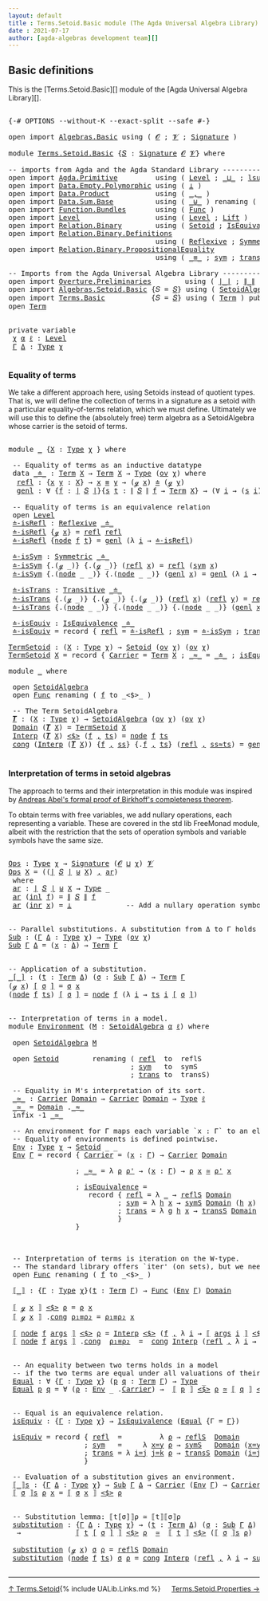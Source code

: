 ```yaml
---
layout: default
title : Terms.Setoid.Basic module (The Agda Universal Algebra Library)
date : 2021-07-17
author: [agda-algebras development team][]
---
```


## <a id="basic-definitions">Basic definitions</a>

This is the [Terms.Setoid.Basic][] module of the [Agda Universal Algebra Library][].

<pre class="Agda">

<a id="310" class="Symbol">{-#</a> <a id="314" class="Keyword">OPTIONS</a> <a id="322" class="Pragma">--without-K</a> <a id="334" class="Pragma">--exact-split</a> <a id="348" class="Pragma">--safe</a> <a id="355" class="Symbol">#-}</a>

<a id="360" class="Keyword">open</a> <a id="365" class="Keyword">import</a> <a id="372" href="Algebras.Basic.html" class="Module">Algebras.Basic</a> <a id="387" class="Keyword">using</a> <a id="393" class="Symbol">(</a> <a id="395" href="Algebras.Basic.html#1139" class="Generalizable">𝓞</a> <a id="397" class="Symbol">;</a> <a id="399" href="Algebras.Basic.html#1141" class="Generalizable">𝓥</a> <a id="401" class="Symbol">;</a> <a id="403" href="Algebras.Basic.html#3865" class="Function">Signature</a> <a id="413" class="Symbol">)</a>

<a id="416" class="Keyword">module</a> <a id="423" href="Terms.Setoid.Basic.html" class="Module">Terms.Setoid.Basic</a> <a id="442" class="Symbol">{</a><a id="443" href="Terms.Setoid.Basic.html#443" class="Bound">𝑆</a> <a id="445" class="Symbol">:</a> <a id="447" href="Algebras.Basic.html#3865" class="Function">Signature</a> <a id="457" href="Algebras.Basic.html#1139" class="Generalizable">𝓞</a> <a id="459" href="Algebras.Basic.html#1141" class="Generalizable">𝓥</a><a id="460" class="Symbol">}</a> <a id="462" class="Keyword">where</a>

<a id="469" class="Comment">-- imports from Agda and the Agda Standard Library -------------------------------------</a>
<a id="558" class="Keyword">open</a> <a id="563" class="Keyword">import</a> <a id="570" href="Agda.Primitive.html" class="Module">Agda.Primitive</a>         <a id="593" class="Keyword">using</a> <a id="599" class="Symbol">(</a> <a id="601" href="Agda.Primitive.html#597" class="Postulate">Level</a> <a id="607" class="Symbol">;</a> <a id="609" href="Agda.Primitive.html#810" class="Primitive Operator">_⊔_</a> <a id="613" class="Symbol">;</a> <a id="615" href="Agda.Primitive.html#780" class="Primitive">lsuc</a> <a id="620" class="Symbol">)</a> <a id="622" class="Keyword">renaming</a> <a id="631" class="Symbol">(</a> <a id="633" href="Agda.Primitive.html#326" class="Primitive">Set</a> <a id="637" class="Symbol">to</a> <a id="640" class="Primitive">Type</a> <a id="645" class="Symbol">)</a>
<a id="647" class="Keyword">open</a> <a id="652" class="Keyword">import</a> <a id="659" href="Data.Empty.Polymorphic.html" class="Module">Data.Empty.Polymorphic</a> <a id="682" class="Keyword">using</a> <a id="688" class="Symbol">(</a> <a id="690" href="Data.Empty.Polymorphic.html#331" class="Function">⊥</a> <a id="692" class="Symbol">)</a>
<a id="694" class="Keyword">open</a> <a id="699" class="Keyword">import</a> <a id="706" href="Data.Product.html" class="Module">Data.Product</a>           <a id="729" class="Keyword">using</a> <a id="735" class="Symbol">(</a> <a id="737" href="Agda.Builtin.Sigma.html#236" class="InductiveConstructor Operator">_,_</a> <a id="741" class="Symbol">)</a>
<a id="743" class="Keyword">open</a> <a id="748" class="Keyword">import</a> <a id="755" href="Data.Sum.Base.html" class="Module">Data.Sum.Base</a>          <a id="778" class="Keyword">using</a> <a id="784" class="Symbol">(</a> <a id="786" href="Data.Sum.Base.html#734" class="Datatype Operator">_⊎_</a> <a id="790" class="Symbol">)</a> <a id="792" class="Keyword">renaming</a> <a id="801" class="Symbol">(</a> <a id="803" href="Data.Sum.Base.html#784" class="InductiveConstructor">inj₁</a> <a id="808" class="Symbol">to</a> <a id="811" class="InductiveConstructor">inl</a> <a id="815" class="Symbol">;</a> <a id="817" href="Data.Sum.Base.html#809" class="InductiveConstructor">inj₂</a> <a id="822" class="Symbol">to</a> <a id="825" class="InductiveConstructor">inr</a> <a id="829" class="Symbol">)</a>
<a id="831" class="Keyword">open</a> <a id="836" class="Keyword">import</a> <a id="843" href="Function.Bundles.html" class="Module">Function.Bundles</a>       <a id="866" class="Keyword">using</a> <a id="872" class="Symbol">(</a> <a id="874" href="Function.Bundles.html#1868" class="Record">Func</a> <a id="879" class="Symbol">)</a>
<a id="881" class="Keyword">open</a> <a id="886" class="Keyword">import</a> <a id="893" href="Level.html" class="Module">Level</a>                  <a id="916" class="Keyword">using</a> <a id="922" class="Symbol">(</a> <a id="924" href="Agda.Primitive.html#597" class="Postulate">Level</a> <a id="930" class="Symbol">;</a> <a id="932" href="Level.html#400" class="Record">Lift</a> <a id="937" class="Symbol">)</a>
<a id="939" class="Keyword">open</a> <a id="944" class="Keyword">import</a> <a id="951" href="Relation.Binary.html" class="Module">Relation.Binary</a>        <a id="974" class="Keyword">using</a> <a id="980" class="Symbol">(</a> <a id="982" href="Relation.Binary.Bundles.html#1009" class="Record">Setoid</a> <a id="989" class="Symbol">;</a> <a id="991" href="Relation.Binary.Structures.html#1522" class="Record">IsEquivalence</a> <a id="1005" class="Symbol">)</a>
<a id="1007" class="Keyword">open</a> <a id="1012" class="Keyword">import</a> <a id="1019" href="Relation.Binary.Definitions.html" class="Module">Relation.Binary.Definitions</a>
                                   <a id="1082" class="Keyword">using</a> <a id="1088" class="Symbol">(</a> <a id="1090" href="Relation.Binary.Definitions.html#1339" class="Function">Reflexive</a> <a id="1100" class="Symbol">;</a> <a id="1102" href="Relation.Binary.Definitions.html#1498" class="Function">Symmetric</a> <a id="1112" class="Symbol">;</a> <a id="1114" href="Relation.Binary.Definitions.html#1978" class="Function">Transitive</a> <a id="1125" class="Symbol">)</a>
<a id="1127" class="Keyword">open</a> <a id="1132" class="Keyword">import</a> <a id="1139" href="Relation.Binary.PropositionalEquality.html" class="Module">Relation.Binary.PropositionalEquality</a>
                                   <a id="1212" class="Keyword">using</a> <a id="1218" class="Symbol">(</a> <a id="1220" href="Agda.Builtin.Equality.html#151" class="Datatype Operator">_≡_</a> <a id="1224" class="Symbol">;</a> <a id="1226" href="Relation.Binary.PropositionalEquality.Core.html#1684" class="Function">sym</a> <a id="1230" class="Symbol">;</a> <a id="1232" href="Relation.Binary.PropositionalEquality.Core.html#1729" class="Function">trans</a> <a id="1238" class="Symbol">;</a> <a id="1240" href="Agda.Builtin.Equality.html#208" class="InductiveConstructor">refl</a> <a id="1245" class="Symbol">)</a>

<a id="1248" class="Comment">-- Imports from the Agda Universal Algebra Library --------------------</a>
<a id="1320" class="Keyword">open</a> <a id="1325" class="Keyword">import</a> <a id="1332" href="Overture.Preliminaries.html" class="Module">Overture.Preliminaries</a>        <a id="1362" class="Keyword">using</a> <a id="1368" class="Symbol">(</a> <a id="1370" href="Overture.Preliminaries.html#4524" class="Function Operator">∣_∣</a> <a id="1374" class="Symbol">;</a> <a id="1376" href="Overture.Preliminaries.html#4562" class="Function Operator">∥_∥</a> <a id="1380" class="Symbol">)</a>
<a id="1382" class="Keyword">open</a> <a id="1387" class="Keyword">import</a> <a id="1394" href="Algebras.Setoid.Basic.html" class="Module">Algebras.Setoid.Basic</a> <a id="1416" class="Symbol">{</a><a id="1417" class="Argument">𝑆</a> <a id="1419" class="Symbol">=</a> <a id="1421" href="Terms.Setoid.Basic.html#443" class="Bound">𝑆</a><a id="1422" class="Symbol">}</a> <a id="1424" class="Keyword">using</a> <a id="1430" class="Symbol">(</a> <a id="1432" href="Algebras.Setoid.Basic.html#3236" class="Record">SetoidAlgebra</a> <a id="1446" class="Symbol">;</a> <a id="1448" href="Algebras.Setoid.Basic.html#1148" class="Function">ov</a> <a id="1451" class="Symbol">)</a>
<a id="1453" class="Keyword">open</a> <a id="1458" class="Keyword">import</a> <a id="1465" href="Terms.Basic.html" class="Module">Terms.Basic</a>           <a id="1487" class="Symbol">{</a><a id="1488" class="Argument">𝑆</a> <a id="1490" class="Symbol">=</a> <a id="1492" href="Terms.Setoid.Basic.html#443" class="Bound">𝑆</a><a id="1493" class="Symbol">}</a> <a id="1495" class="Keyword">using</a> <a id="1501" class="Symbol">(</a> <a id="1503" href="Terms.Basic.html#1987" class="Datatype">Term</a> <a id="1508" class="Symbol">)</a> <a id="1510" class="Keyword">public</a>
<a id="1517" class="Keyword">open</a> <a id="1522" href="Terms.Basic.html#1987" class="Module">Term</a>


<a id="1529" class="Keyword">private</a> <a id="1537" class="Keyword">variable</a>
 <a id="1547" href="Terms.Setoid.Basic.html#1547" class="Generalizable">χ</a> <a id="1549" href="Terms.Setoid.Basic.html#1549" class="Generalizable">α</a> <a id="1551" href="Terms.Setoid.Basic.html#1551" class="Generalizable">ℓ</a> <a id="1553" class="Symbol">:</a> <a id="1555" href="Agda.Primitive.html#597" class="Postulate">Level</a>
 <a id="1562" href="Terms.Setoid.Basic.html#1562" class="Generalizable">Γ</a> <a id="1564" href="Terms.Setoid.Basic.html#1564" class="Generalizable">Δ</a> <a id="1566" class="Symbol">:</a> <a id="1568" href="Terms.Setoid.Basic.html#640" class="Primitive">Type</a> <a id="1573" href="Terms.Setoid.Basic.html#1547" class="Generalizable">χ</a>

</pre>


### <a id="equality-of-terms">Equality of terms</a>

We take a different approach here, using Setoids instead of quotient types.
That is, we will define the collection of terms in a signature as a setoid
with a particular equality-of-terms relation, which we must define.
Ultimately we will use this to define the (absolutely free) term algebra
as a SetoidAlgebra whose carrier is the setoid of terms.

<pre class="Agda">

<a id="2006" class="Keyword">module</a> <a id="2013" href="Terms.Setoid.Basic.html#2013" class="Module">_</a> <a id="2015" class="Symbol">{</a><a id="2016" href="Terms.Setoid.Basic.html#2016" class="Bound">X</a> <a id="2018" class="Symbol">:</a> <a id="2020" href="Terms.Setoid.Basic.html#640" class="Primitive">Type</a> <a id="2025" href="Terms.Setoid.Basic.html#1547" class="Generalizable">χ</a> <a id="2027" class="Symbol">}</a> <a id="2029" class="Keyword">where</a>

 <a id="2037" class="Comment">-- Equality of terms as an inductive datatype</a>
 <a id="2084" class="Keyword">data</a> <a id="2089" href="Terms.Setoid.Basic.html#2089" class="Datatype Operator">_≐_</a> <a id="2093" class="Symbol">:</a> <a id="2095" href="Terms.Basic.html#1987" class="Datatype">Term</a> <a id="2100" href="Terms.Setoid.Basic.html#2016" class="Bound">X</a> <a id="2102" class="Symbol">→</a> <a id="2104" href="Terms.Basic.html#1987" class="Datatype">Term</a> <a id="2109" href="Terms.Setoid.Basic.html#2016" class="Bound">X</a> <a id="2111" class="Symbol">→</a> <a id="2113" href="Terms.Setoid.Basic.html#640" class="Primitive">Type</a> <a id="2118" class="Symbol">(</a><a id="2119" href="Algebras.Setoid.Basic.html#1148" class="Function">ov</a> <a id="2122" href="Terms.Setoid.Basic.html#2025" class="Bound">χ</a><a id="2123" class="Symbol">)</a> <a id="2125" class="Keyword">where</a>
  <a id="2133" href="Terms.Setoid.Basic.html#2133" class="InductiveConstructor">refl</a> <a id="2138" class="Symbol">:</a> <a id="2140" class="Symbol">{</a><a id="2141" href="Terms.Setoid.Basic.html#2141" class="Bound">x</a> <a id="2143" href="Terms.Setoid.Basic.html#2143" class="Bound">y</a> <a id="2145" class="Symbol">:</a> <a id="2147" href="Terms.Setoid.Basic.html#2016" class="Bound">X</a><a id="2148" class="Symbol">}</a> <a id="2150" class="Symbol">→</a> <a id="2152" href="Terms.Setoid.Basic.html#2141" class="Bound">x</a> <a id="2154" href="Agda.Builtin.Equality.html#151" class="Datatype Operator">≡</a> <a id="2156" href="Terms.Setoid.Basic.html#2143" class="Bound">y</a> <a id="2158" class="Symbol">→</a> <a id="2160" class="Symbol">(</a><a id="2161" href="Terms.Basic.html#2028" class="InductiveConstructor">ℊ</a> <a id="2163" href="Terms.Setoid.Basic.html#2141" class="Bound">x</a><a id="2164" class="Symbol">)</a> <a id="2166" href="Terms.Setoid.Basic.html#2089" class="Datatype Operator">≐</a> <a id="2168" class="Symbol">(</a><a id="2169" href="Terms.Basic.html#2028" class="InductiveConstructor">ℊ</a> <a id="2171" href="Terms.Setoid.Basic.html#2143" class="Bound">y</a><a id="2172" class="Symbol">)</a>
  <a id="2176" href="Terms.Setoid.Basic.html#2176" class="InductiveConstructor">genl</a> <a id="2181" class="Symbol">:</a> <a id="2183" class="Symbol">∀</a> <a id="2185" class="Symbol">{</a><a id="2186" href="Terms.Setoid.Basic.html#2186" class="Bound">f</a> <a id="2188" class="Symbol">:</a> <a id="2190" href="Overture.Preliminaries.html#4524" class="Function Operator">∣</a> <a id="2192" href="Terms.Setoid.Basic.html#443" class="Bound">𝑆</a> <a id="2194" href="Overture.Preliminaries.html#4524" class="Function Operator">∣</a><a id="2195" class="Symbol">}{</a><a id="2197" href="Terms.Setoid.Basic.html#2197" class="Bound">s</a> <a id="2199" href="Terms.Setoid.Basic.html#2199" class="Bound">t</a> <a id="2201" class="Symbol">:</a> <a id="2203" href="Overture.Preliminaries.html#4562" class="Function Operator">∥</a> <a id="2205" href="Terms.Setoid.Basic.html#443" class="Bound">𝑆</a> <a id="2207" href="Overture.Preliminaries.html#4562" class="Function Operator">∥</a> <a id="2209" href="Terms.Setoid.Basic.html#2186" class="Bound">f</a> <a id="2211" class="Symbol">→</a> <a id="2213" href="Terms.Basic.html#1987" class="Datatype">Term</a> <a id="2218" href="Terms.Setoid.Basic.html#2016" class="Bound">X</a><a id="2219" class="Symbol">}</a> <a id="2221" class="Symbol">→</a> <a id="2223" class="Symbol">(∀</a> <a id="2226" href="Terms.Setoid.Basic.html#2226" class="Bound">i</a> <a id="2228" class="Symbol">→</a> <a id="2230" class="Symbol">(</a><a id="2231" href="Terms.Setoid.Basic.html#2197" class="Bound">s</a> <a id="2233" href="Terms.Setoid.Basic.html#2226" class="Bound">i</a><a id="2234" class="Symbol">)</a> <a id="2236" href="Terms.Setoid.Basic.html#2089" class="Datatype Operator">≐</a> <a id="2238" class="Symbol">(</a><a id="2239" href="Terms.Setoid.Basic.html#2199" class="Bound">t</a> <a id="2241" href="Terms.Setoid.Basic.html#2226" class="Bound">i</a><a id="2242" class="Symbol">))</a> <a id="2245" class="Symbol">→</a> <a id="2247" class="Symbol">(</a><a id="2248" href="Terms.Basic.html#2070" class="InductiveConstructor">node</a> <a id="2253" href="Terms.Setoid.Basic.html#2186" class="Bound">f</a> <a id="2255" href="Terms.Setoid.Basic.html#2197" class="Bound">s</a><a id="2256" class="Symbol">)</a> <a id="2258" href="Terms.Setoid.Basic.html#2089" class="Datatype Operator">≐</a> <a id="2260" class="Symbol">(</a><a id="2261" href="Terms.Basic.html#2070" class="InductiveConstructor">node</a> <a id="2266" href="Terms.Setoid.Basic.html#2186" class="Bound">f</a> <a id="2268" href="Terms.Setoid.Basic.html#2199" class="Bound">t</a><a id="2269" class="Symbol">)</a>

 <a id="2273" class="Comment">-- Equality of terms is an equivalence relation</a>
 <a id="2322" class="Keyword">open</a> <a id="2327" href="Level.html" class="Module">Level</a>
 <a id="2334" href="Terms.Setoid.Basic.html#2334" class="Function">≐-isRefl</a> <a id="2343" class="Symbol">:</a> <a id="2345" href="Relation.Binary.Definitions.html#1339" class="Function">Reflexive</a> <a id="2355" href="Terms.Setoid.Basic.html#2089" class="Datatype Operator">_≐_</a>
 <a id="2360" href="Terms.Setoid.Basic.html#2334" class="Function">≐-isRefl</a> <a id="2369" class="Symbol">{</a><a id="2370" href="Terms.Basic.html#2028" class="InductiveConstructor">ℊ</a> <a id="2372" href="Terms.Setoid.Basic.html#2372" class="Bound">x</a><a id="2373" class="Symbol">}</a> <a id="2375" class="Symbol">=</a> <a id="2377" href="Terms.Setoid.Basic.html#2133" class="InductiveConstructor">refl</a> <a id="2382" href="Agda.Builtin.Equality.html#208" class="InductiveConstructor">refl</a>
 <a id="2388" href="Terms.Setoid.Basic.html#2334" class="Function">≐-isRefl</a> <a id="2397" class="Symbol">{</a><a id="2398" href="Terms.Basic.html#2070" class="InductiveConstructor">node</a> <a id="2403" href="Terms.Setoid.Basic.html#2403" class="Bound">f</a> <a id="2405" href="Terms.Setoid.Basic.html#2405" class="Bound">t</a><a id="2406" class="Symbol">}</a> <a id="2408" class="Symbol">=</a> <a id="2410" href="Terms.Setoid.Basic.html#2176" class="InductiveConstructor">genl</a> <a id="2415" class="Symbol">(λ</a> <a id="2418" href="Terms.Setoid.Basic.html#2418" class="Bound">i</a> <a id="2420" class="Symbol">→</a> <a id="2422" href="Terms.Setoid.Basic.html#2334" class="Function">≐-isRefl</a><a id="2430" class="Symbol">)</a>

 <a id="2434" href="Terms.Setoid.Basic.html#2434" class="Function">≐-isSym</a> <a id="2442" class="Symbol">:</a> <a id="2444" href="Relation.Binary.Definitions.html#1498" class="Function">Symmetric</a> <a id="2454" href="Terms.Setoid.Basic.html#2089" class="Datatype Operator">_≐_</a>
 <a id="2459" href="Terms.Setoid.Basic.html#2434" class="Function">≐-isSym</a> <a id="2467" class="Symbol">{</a><a id="2468" class="DottedPattern Symbol">.(</a><a id="2470" href="Terms.Basic.html#2028" class="DottedPattern InductiveConstructor">ℊ</a> <a id="2472" class="DottedPattern Symbol">_)</a><a id="2474" class="Symbol">}</a> <a id="2476" class="Symbol">{</a><a id="2477" class="DottedPattern Symbol">.(</a><a id="2479" href="Terms.Basic.html#2028" class="DottedPattern InductiveConstructor">ℊ</a> <a id="2481" class="DottedPattern Symbol">_)</a><a id="2483" class="Symbol">}</a> <a id="2485" class="Symbol">(</a><a id="2486" href="Terms.Setoid.Basic.html#2133" class="InductiveConstructor">refl</a> <a id="2491" href="Terms.Setoid.Basic.html#2491" class="Bound">x</a><a id="2492" class="Symbol">)</a> <a id="2494" class="Symbol">=</a> <a id="2496" href="Terms.Setoid.Basic.html#2133" class="InductiveConstructor">refl</a> <a id="2501" class="Symbol">(</a><a id="2502" href="Relation.Binary.PropositionalEquality.Core.html#1684" class="Function">sym</a> <a id="2506" href="Terms.Setoid.Basic.html#2491" class="Bound">x</a><a id="2507" class="Symbol">)</a>
 <a id="2510" href="Terms.Setoid.Basic.html#2434" class="Function">≐-isSym</a> <a id="2518" class="Symbol">{</a><a id="2519" class="DottedPattern Symbol">.(</a><a id="2521" href="Terms.Basic.html#2070" class="DottedPattern InductiveConstructor">node</a> <a id="2526" class="DottedPattern Symbol">_</a> <a id="2528" class="DottedPattern Symbol">_)</a><a id="2530" class="Symbol">}</a> <a id="2532" class="Symbol">{</a><a id="2533" class="DottedPattern Symbol">.(</a><a id="2535" href="Terms.Basic.html#2070" class="DottedPattern InductiveConstructor">node</a> <a id="2540" class="DottedPattern Symbol">_</a> <a id="2542" class="DottedPattern Symbol">_)</a><a id="2544" class="Symbol">}</a> <a id="2546" class="Symbol">(</a><a id="2547" href="Terms.Setoid.Basic.html#2176" class="InductiveConstructor">genl</a> <a id="2552" href="Terms.Setoid.Basic.html#2552" class="Bound">x</a><a id="2553" class="Symbol">)</a> <a id="2555" class="Symbol">=</a> <a id="2557" href="Terms.Setoid.Basic.html#2176" class="InductiveConstructor">genl</a> <a id="2562" class="Symbol">(λ</a> <a id="2565" href="Terms.Setoid.Basic.html#2565" class="Bound">i</a> <a id="2567" class="Symbol">→</a> <a id="2569" href="Terms.Setoid.Basic.html#2434" class="Function">≐-isSym</a> <a id="2577" class="Symbol">(</a><a id="2578" href="Terms.Setoid.Basic.html#2552" class="Bound">x</a> <a id="2580" href="Terms.Setoid.Basic.html#2565" class="Bound">i</a><a id="2581" class="Symbol">))</a>

 <a id="2586" href="Terms.Setoid.Basic.html#2586" class="Function">≐-isTrans</a> <a id="2596" class="Symbol">:</a> <a id="2598" href="Relation.Binary.Definitions.html#1978" class="Function">Transitive</a> <a id="2609" href="Terms.Setoid.Basic.html#2089" class="Datatype Operator">_≐_</a>
 <a id="2614" href="Terms.Setoid.Basic.html#2586" class="Function">≐-isTrans</a> <a id="2624" class="Symbol">{</a><a id="2625" class="DottedPattern Symbol">.(</a><a id="2627" href="Terms.Basic.html#2028" class="DottedPattern InductiveConstructor">ℊ</a> <a id="2629" class="DottedPattern Symbol">_)</a><a id="2631" class="Symbol">}</a> <a id="2633" class="Symbol">{</a><a id="2634" class="DottedPattern Symbol">.(</a><a id="2636" href="Terms.Basic.html#2028" class="DottedPattern InductiveConstructor">ℊ</a> <a id="2638" class="DottedPattern Symbol">_)</a><a id="2640" class="Symbol">}</a> <a id="2642" class="Symbol">{</a><a id="2643" class="DottedPattern Symbol">.(</a><a id="2645" href="Terms.Basic.html#2028" class="DottedPattern InductiveConstructor">ℊ</a> <a id="2647" class="DottedPattern Symbol">_)</a><a id="2649" class="Symbol">}</a> <a id="2651" class="Symbol">(</a><a id="2652" href="Terms.Setoid.Basic.html#2133" class="InductiveConstructor">refl</a> <a id="2657" href="Terms.Setoid.Basic.html#2657" class="Bound">x</a><a id="2658" class="Symbol">)</a> <a id="2660" class="Symbol">(</a><a id="2661" href="Terms.Setoid.Basic.html#2133" class="InductiveConstructor">refl</a> <a id="2666" href="Terms.Setoid.Basic.html#2666" class="Bound">y</a><a id="2667" class="Symbol">)</a> <a id="2669" class="Symbol">=</a> <a id="2671" href="Terms.Setoid.Basic.html#2133" class="InductiveConstructor">refl</a> <a id="2676" class="Symbol">(</a><a id="2677" href="Relation.Binary.PropositionalEquality.Core.html#1729" class="Function">trans</a> <a id="2683" href="Terms.Setoid.Basic.html#2657" class="Bound">x</a> <a id="2685" href="Terms.Setoid.Basic.html#2666" class="Bound">y</a><a id="2686" class="Symbol">)</a>
 <a id="2689" href="Terms.Setoid.Basic.html#2586" class="Function">≐-isTrans</a> <a id="2699" class="Symbol">{</a><a id="2700" class="DottedPattern Symbol">.(</a><a id="2702" href="Terms.Basic.html#2070" class="DottedPattern InductiveConstructor">node</a> <a id="2707" class="DottedPattern Symbol">_</a> <a id="2709" class="DottedPattern Symbol">_)</a><a id="2711" class="Symbol">}</a> <a id="2713" class="Symbol">{</a><a id="2714" class="DottedPattern Symbol">.(</a><a id="2716" href="Terms.Basic.html#2070" class="DottedPattern InductiveConstructor">node</a> <a id="2721" class="DottedPattern Symbol">_</a> <a id="2723" class="DottedPattern Symbol">_)</a><a id="2725" class="Symbol">}</a> <a id="2727" class="Symbol">{</a><a id="2728" class="DottedPattern Symbol">.(</a><a id="2730" href="Terms.Basic.html#2070" class="DottedPattern InductiveConstructor">node</a> <a id="2735" class="DottedPattern Symbol">_</a> <a id="2737" class="DottedPattern Symbol">_)</a><a id="2739" class="Symbol">}</a> <a id="2741" class="Symbol">(</a><a id="2742" href="Terms.Setoid.Basic.html#2176" class="InductiveConstructor">genl</a> <a id="2747" href="Terms.Setoid.Basic.html#2747" class="Bound">x</a><a id="2748" class="Symbol">)</a> <a id="2750" class="Symbol">(</a><a id="2751" href="Terms.Setoid.Basic.html#2176" class="InductiveConstructor">genl</a> <a id="2756" href="Terms.Setoid.Basic.html#2756" class="Bound">y</a><a id="2757" class="Symbol">)</a> <a id="2759" class="Symbol">=</a> <a id="2761" href="Terms.Setoid.Basic.html#2176" class="InductiveConstructor">genl</a> <a id="2766" class="Symbol">(λ</a> <a id="2769" href="Terms.Setoid.Basic.html#2769" class="Bound">i</a> <a id="2771" class="Symbol">→</a> <a id="2773" href="Terms.Setoid.Basic.html#2586" class="Function">≐-isTrans</a> <a id="2783" class="Symbol">(</a><a id="2784" href="Terms.Setoid.Basic.html#2747" class="Bound">x</a> <a id="2786" href="Terms.Setoid.Basic.html#2769" class="Bound">i</a><a id="2787" class="Symbol">)</a> <a id="2789" class="Symbol">(</a><a id="2790" href="Terms.Setoid.Basic.html#2756" class="Bound">y</a> <a id="2792" href="Terms.Setoid.Basic.html#2769" class="Bound">i</a><a id="2793" class="Symbol">))</a>

 <a id="2798" href="Terms.Setoid.Basic.html#2798" class="Function">≐-isEquiv</a> <a id="2808" class="Symbol">:</a> <a id="2810" href="Relation.Binary.Structures.html#1522" class="Record">IsEquivalence</a> <a id="2824" href="Terms.Setoid.Basic.html#2089" class="Datatype Operator">_≐_</a>
 <a id="2829" href="Terms.Setoid.Basic.html#2798" class="Function">≐-isEquiv</a> <a id="2839" class="Symbol">=</a> <a id="2841" class="Keyword">record</a> <a id="2848" class="Symbol">{</a> <a id="2850" href="Relation.Binary.Structures.html#1568" class="Field">refl</a> <a id="2855" class="Symbol">=</a> <a id="2857" href="Terms.Setoid.Basic.html#2334" class="Function">≐-isRefl</a> <a id="2866" class="Symbol">;</a> <a id="2868" href="Relation.Binary.Structures.html#1594" class="Field">sym</a> <a id="2872" class="Symbol">=</a> <a id="2874" href="Terms.Setoid.Basic.html#2434" class="Function">≐-isSym</a> <a id="2882" class="Symbol">;</a> <a id="2884" href="Relation.Binary.Structures.html#1620" class="Field">trans</a> <a id="2890" class="Symbol">=</a> <a id="2892" href="Terms.Setoid.Basic.html#2586" class="Function">≐-isTrans</a> <a id="2902" class="Symbol">}</a>

<a id="TermSetoid"></a><a id="2905" href="Terms.Setoid.Basic.html#2905" class="Function">TermSetoid</a> <a id="2916" class="Symbol">:</a> <a id="2918" class="Symbol">(</a><a id="2919" href="Terms.Setoid.Basic.html#2919" class="Bound">X</a> <a id="2921" class="Symbol">:</a> <a id="2923" href="Terms.Setoid.Basic.html#640" class="Primitive">Type</a> <a id="2928" href="Terms.Setoid.Basic.html#1547" class="Generalizable">χ</a><a id="2929" class="Symbol">)</a> <a id="2931" class="Symbol">→</a> <a id="2933" href="Relation.Binary.Bundles.html#1009" class="Record">Setoid</a> <a id="2940" class="Symbol">(</a><a id="2941" href="Algebras.Setoid.Basic.html#1148" class="Function">ov</a> <a id="2944" href="Terms.Setoid.Basic.html#1547" class="Generalizable">χ</a><a id="2945" class="Symbol">)</a> <a id="2947" class="Symbol">(</a><a id="2948" href="Algebras.Setoid.Basic.html#1148" class="Function">ov</a> <a id="2951" href="Terms.Setoid.Basic.html#1547" class="Generalizable">χ</a><a id="2952" class="Symbol">)</a>
<a id="2954" href="Terms.Setoid.Basic.html#2905" class="Function">TermSetoid</a> <a id="2965" href="Terms.Setoid.Basic.html#2965" class="Bound">X</a> <a id="2967" class="Symbol">=</a> <a id="2969" class="Keyword">record</a> <a id="2976" class="Symbol">{</a> <a id="2978" href="Relation.Binary.Bundles.html#1072" class="Field">Carrier</a> <a id="2986" class="Symbol">=</a> <a id="2988" href="Terms.Basic.html#1987" class="Datatype">Term</a> <a id="2993" href="Terms.Setoid.Basic.html#2965" class="Bound">X</a> <a id="2995" class="Symbol">;</a> <a id="2997" href="Relation.Binary.Bundles.html#1098" class="Field Operator">_≈_</a> <a id="3001" class="Symbol">=</a> <a id="3003" href="Terms.Setoid.Basic.html#2089" class="Datatype Operator">_≐_</a> <a id="3007" class="Symbol">;</a> <a id="3009" href="Relation.Binary.Bundles.html#1132" class="Field">isEquivalence</a> <a id="3023" class="Symbol">=</a> <a id="3025" href="Terms.Setoid.Basic.html#2798" class="Function">≐-isEquiv</a> <a id="3035" class="Symbol">}</a>

<a id="3038" class="Keyword">module</a> <a id="3045" href="Terms.Setoid.Basic.html#3045" class="Module">_</a> <a id="3047" class="Keyword">where</a>

 <a id="3055" class="Keyword">open</a> <a id="3060" href="Algebras.Setoid.Basic.html#3236" class="Module">SetoidAlgebra</a>
 <a id="3075" class="Keyword">open</a> <a id="3080" href="Function.Bundles.html#1868" class="Module">Func</a> <a id="3085" class="Keyword">renaming</a> <a id="3094" class="Symbol">(</a> <a id="3096" href="Function.Bundles.html#1919" class="Field">f</a> <a id="3098" class="Symbol">to</a> <a id="3101" class="Field">_&lt;$&gt;_</a> <a id="3107" class="Symbol">)</a>

 <a id="3111" class="Comment">-- The Term SetoidAlgebra</a>
 <a id="3138" href="Terms.Setoid.Basic.html#3138" class="Function">𝑻</a> <a id="3140" class="Symbol">:</a> <a id="3142" class="Symbol">(</a><a id="3143" href="Terms.Setoid.Basic.html#3143" class="Bound">X</a> <a id="3145" class="Symbol">:</a> <a id="3147" href="Terms.Setoid.Basic.html#640" class="Primitive">Type</a> <a id="3152" href="Terms.Setoid.Basic.html#1547" class="Generalizable">χ</a><a id="3153" class="Symbol">)</a> <a id="3155" class="Symbol">→</a> <a id="3157" href="Algebras.Setoid.Basic.html#3236" class="Record">SetoidAlgebra</a> <a id="3171" class="Symbol">(</a><a id="3172" href="Algebras.Setoid.Basic.html#1148" class="Function">ov</a> <a id="3175" href="Terms.Setoid.Basic.html#1547" class="Generalizable">χ</a><a id="3176" class="Symbol">)</a> <a id="3178" class="Symbol">(</a><a id="3179" href="Algebras.Setoid.Basic.html#1148" class="Function">ov</a> <a id="3182" href="Terms.Setoid.Basic.html#1547" class="Generalizable">χ</a><a id="3183" class="Symbol">)</a>
 <a id="3186" href="Algebras.Setoid.Basic.html#3299" class="Field">Domain</a> <a id="3193" class="Symbol">(</a><a id="3194" href="Terms.Setoid.Basic.html#3138" class="Function">𝑻</a> <a id="3196" href="Terms.Setoid.Basic.html#3196" class="Bound">X</a><a id="3197" class="Symbol">)</a> <a id="3199" class="Symbol">=</a> <a id="3201" href="Terms.Setoid.Basic.html#2905" class="Function">TermSetoid</a> <a id="3212" href="Terms.Setoid.Basic.html#3196" class="Bound">X</a>
 <a id="3215" href="Algebras.Setoid.Basic.html#3321" class="Field">Interp</a> <a id="3222" class="Symbol">(</a><a id="3223" href="Terms.Setoid.Basic.html#3138" class="Function">𝑻</a> <a id="3225" href="Terms.Setoid.Basic.html#3225" class="Bound">X</a><a id="3226" class="Symbol">)</a> <a id="3228" href="Terms.Setoid.Basic.html#3101" class="Field Operator">&lt;$&gt;</a> <a id="3232" class="Symbol">(</a><a id="3233" href="Terms.Setoid.Basic.html#3233" class="Bound">f</a> <a id="3235" href="Agda.Builtin.Sigma.html#236" class="InductiveConstructor Operator">,</a> <a id="3237" href="Terms.Setoid.Basic.html#3237" class="Bound">ts</a><a id="3239" class="Symbol">)</a> <a id="3241" class="Symbol">=</a> <a id="3243" href="Terms.Basic.html#2070" class="InductiveConstructor">node</a> <a id="3248" href="Terms.Setoid.Basic.html#3233" class="Bound">f</a> <a id="3250" href="Terms.Setoid.Basic.html#3237" class="Bound">ts</a>
 <a id="3254" href="Function.Bundles.html#1938" class="Field">cong</a> <a id="3259" class="Symbol">(</a><a id="3260" href="Algebras.Setoid.Basic.html#3321" class="Field">Interp</a> <a id="3267" class="Symbol">(</a><a id="3268" href="Terms.Setoid.Basic.html#3138" class="Function">𝑻</a> <a id="3270" href="Terms.Setoid.Basic.html#3270" class="Bound">X</a><a id="3271" class="Symbol">))</a> <a id="3274" class="Symbol">{</a><a id="3275" href="Terms.Setoid.Basic.html#3275" class="Bound">f</a> <a id="3277" href="Agda.Builtin.Sigma.html#236" class="InductiveConstructor Operator">,</a> <a id="3279" href="Terms.Setoid.Basic.html#3279" class="Bound">ss</a><a id="3281" class="Symbol">}</a> <a id="3283" class="Symbol">{</a><a id="3284" class="DottedPattern Symbol">.</a><a id="3285" href="Terms.Setoid.Basic.html#3275" class="DottedPattern Bound">f</a> <a id="3287" href="Agda.Builtin.Sigma.html#236" class="InductiveConstructor Operator">,</a> <a id="3289" href="Terms.Setoid.Basic.html#3289" class="Bound">ts</a><a id="3291" class="Symbol">}</a> <a id="3293" class="Symbol">(</a><a id="3294" href="Agda.Builtin.Equality.html#208" class="InductiveConstructor">refl</a> <a id="3299" href="Agda.Builtin.Sigma.html#236" class="InductiveConstructor Operator">,</a> <a id="3301" href="Terms.Setoid.Basic.html#3301" class="Bound">ss≈ts</a><a id="3306" class="Symbol">)</a> <a id="3308" class="Symbol">=</a> <a id="3310" href="Terms.Setoid.Basic.html#2176" class="InductiveConstructor">genl</a> <a id="3315" href="Terms.Setoid.Basic.html#3301" class="Bound">ss≈ts</a>

</pre>


### <a id="interpretation-of-terms-in-setoid-algebras">Interpretation of terms in setoid algebras</a>

The approach to terms and their interpretation in this module was inspired by
[Andreas Abel's formal proof of Birkhoff's completeness theorem](http://www.cse.chalmers.se/~abela/agda/MultiSortedAlgebra.pdf).

To obtain terms with free variables, we add nullary operations, each representing a variable.
These are covered in the std lib FreeMonad module, albeit with the restriction that the sets of
operation symbols and variable symbols have the same size.

<pre class="Agda">

<a id="Ops"></a><a id="3910" href="Terms.Setoid.Basic.html#3910" class="Function">Ops</a> <a id="3914" class="Symbol">:</a> <a id="3916" href="Terms.Setoid.Basic.html#640" class="Primitive">Type</a> <a id="3921" href="Terms.Setoid.Basic.html#1547" class="Generalizable">χ</a> <a id="3923" class="Symbol">→</a> <a id="3925" href="Algebras.Basic.html#3865" class="Function">Signature</a> <a id="3935" class="Symbol">(</a><a id="3936" href="Terms.Setoid.Basic.html#457" class="Bound">𝓞</a> <a id="3938" href="Agda.Primitive.html#810" class="Primitive Operator">⊔</a> <a id="3940" href="Terms.Setoid.Basic.html#1547" class="Generalizable">χ</a><a id="3941" class="Symbol">)</a> <a id="3943" href="Terms.Setoid.Basic.html#459" class="Bound">𝓥</a>
<a id="3945" href="Terms.Setoid.Basic.html#3910" class="Function">Ops</a> <a id="3949" href="Terms.Setoid.Basic.html#3949" class="Bound">X</a> <a id="3951" class="Symbol">=</a> <a id="3953" class="Symbol">((</a><a id="3955" href="Overture.Preliminaries.html#4524" class="Function Operator">∣</a> <a id="3957" href="Terms.Setoid.Basic.html#443" class="Bound">𝑆</a> <a id="3959" href="Overture.Preliminaries.html#4524" class="Function Operator">∣</a> <a id="3961" href="Data.Sum.Base.html#734" class="Datatype Operator">⊎</a> <a id="3963" href="Terms.Setoid.Basic.html#3949" class="Bound">X</a><a id="3964" class="Symbol">)</a> <a id="3966" href="Agda.Builtin.Sigma.html#236" class="InductiveConstructor Operator">,</a> <a id="3968" href="Terms.Setoid.Basic.html#3980" class="Function">ar</a><a id="3970" class="Symbol">)</a>
 <a id="3973" class="Keyword">where</a>
 <a id="3980" href="Terms.Setoid.Basic.html#3980" class="Function">ar</a> <a id="3983" class="Symbol">:</a> <a id="3985" href="Overture.Preliminaries.html#4524" class="Function Operator">∣</a> <a id="3987" href="Terms.Setoid.Basic.html#443" class="Bound">𝑆</a> <a id="3989" href="Overture.Preliminaries.html#4524" class="Function Operator">∣</a> <a id="3991" href="Data.Sum.Base.html#734" class="Datatype Operator">⊎</a> <a id="3993" href="Terms.Setoid.Basic.html#3949" class="Bound">X</a> <a id="3995" class="Symbol">→</a> <a id="3997" href="Terms.Setoid.Basic.html#640" class="Primitive">Type</a> <a id="4002" class="Symbol">_</a>
 <a id="4005" href="Terms.Setoid.Basic.html#3980" class="Function">ar</a> <a id="4008" class="Symbol">(</a><a id="4009" href="Terms.Setoid.Basic.html#811" class="InductiveConstructor">inl</a> <a id="4013" href="Terms.Setoid.Basic.html#4013" class="Bound">f</a><a id="4014" class="Symbol">)</a> <a id="4016" class="Symbol">=</a> <a id="4018" href="Overture.Preliminaries.html#4562" class="Function Operator">∥</a> <a id="4020" href="Terms.Setoid.Basic.html#443" class="Bound">𝑆</a> <a id="4022" href="Overture.Preliminaries.html#4562" class="Function Operator">∥</a> <a id="4024" href="Terms.Setoid.Basic.html#4013" class="Bound">f</a>
 <a id="4027" href="Terms.Setoid.Basic.html#3980" class="Function">ar</a> <a id="4030" class="Symbol">(</a><a id="4031" href="Terms.Setoid.Basic.html#825" class="InductiveConstructor">inr</a> <a id="4035" href="Terms.Setoid.Basic.html#4035" class="Bound">x</a><a id="4036" class="Symbol">)</a> <a id="4038" class="Symbol">=</a> <a id="4040" href="Data.Empty.Polymorphic.html#331" class="Function">⊥</a>             <a id="4054" class="Comment">-- Add a nullary operation symbol for each variable symbol.</a>


<a id="4116" class="Comment">-- Parallel substitutions. A substitution from Δ to Γ holds a term in Γ for each variable in Δ.</a>
<a id="Sub"></a><a id="4212" href="Terms.Setoid.Basic.html#4212" class="Function">Sub</a> <a id="4216" class="Symbol">:</a> <a id="4218" class="Symbol">(</a><a id="4219" href="Terms.Setoid.Basic.html#4219" class="Bound">Γ</a> <a id="4221" href="Terms.Setoid.Basic.html#4221" class="Bound">Δ</a> <a id="4223" class="Symbol">:</a> <a id="4225" href="Terms.Setoid.Basic.html#640" class="Primitive">Type</a> <a id="4230" href="Terms.Setoid.Basic.html#1547" class="Generalizable">χ</a><a id="4231" class="Symbol">)</a> <a id="4233" class="Symbol">→</a> <a id="4235" href="Terms.Setoid.Basic.html#640" class="Primitive">Type</a> <a id="4240" class="Symbol">(</a><a id="4241" href="Algebras.Setoid.Basic.html#1148" class="Function">ov</a> <a id="4244" href="Terms.Setoid.Basic.html#1547" class="Generalizable">χ</a><a id="4245" class="Symbol">)</a>
<a id="4247" href="Terms.Setoid.Basic.html#4212" class="Function">Sub</a> <a id="4251" href="Terms.Setoid.Basic.html#4251" class="Bound">Γ</a> <a id="4253" href="Terms.Setoid.Basic.html#4253" class="Bound">Δ</a> <a id="4255" class="Symbol">=</a> <a id="4257" class="Symbol">(</a><a id="4258" href="Terms.Setoid.Basic.html#4258" class="Bound">x</a> <a id="4260" class="Symbol">:</a> <a id="4262" href="Terms.Setoid.Basic.html#4253" class="Bound">Δ</a><a id="4263" class="Symbol">)</a> <a id="4265" class="Symbol">→</a> <a id="4267" href="Terms.Basic.html#1987" class="Datatype">Term</a> <a id="4272" href="Terms.Setoid.Basic.html#4251" class="Bound">Γ</a>


<a id="4276" class="Comment">-- Application of a substitution.</a>
<a id="_[_]"></a><a id="4310" href="Terms.Setoid.Basic.html#4310" class="Function Operator">_[_]</a> <a id="4315" class="Symbol">:</a> <a id="4317" class="Symbol">(</a><a id="4318" href="Terms.Setoid.Basic.html#4318" class="Bound">t</a> <a id="4320" class="Symbol">:</a> <a id="4322" href="Terms.Basic.html#1987" class="Datatype">Term</a> <a id="4327" href="Terms.Setoid.Basic.html#1564" class="Generalizable">Δ</a><a id="4328" class="Symbol">)</a> <a id="4330" class="Symbol">(</a><a id="4331" href="Terms.Setoid.Basic.html#4331" class="Bound">σ</a> <a id="4333" class="Symbol">:</a> <a id="4335" href="Terms.Setoid.Basic.html#4212" class="Function">Sub</a> <a id="4339" href="Terms.Setoid.Basic.html#1562" class="Generalizable">Γ</a> <a id="4341" href="Terms.Setoid.Basic.html#1564" class="Generalizable">Δ</a><a id="4342" class="Symbol">)</a> <a id="4344" class="Symbol">→</a> <a id="4346" href="Terms.Basic.html#1987" class="Datatype">Term</a> <a id="4351" href="Terms.Setoid.Basic.html#1562" class="Generalizable">Γ</a>
<a id="4353" class="Symbol">(</a><a id="4354" href="Terms.Basic.html#2028" class="InductiveConstructor">ℊ</a> <a id="4356" href="Terms.Setoid.Basic.html#4356" class="Bound">x</a><a id="4357" class="Symbol">)</a> <a id="4359" href="Terms.Setoid.Basic.html#4310" class="Function Operator">[</a> <a id="4361" href="Terms.Setoid.Basic.html#4361" class="Bound">σ</a> <a id="4363" href="Terms.Setoid.Basic.html#4310" class="Function Operator">]</a> <a id="4365" class="Symbol">=</a> <a id="4367" href="Terms.Setoid.Basic.html#4361" class="Bound">σ</a> <a id="4369" href="Terms.Setoid.Basic.html#4356" class="Bound">x</a>
<a id="4371" class="Symbol">(</a><a id="4372" href="Terms.Basic.html#2070" class="InductiveConstructor">node</a> <a id="4377" href="Terms.Setoid.Basic.html#4377" class="Bound">f</a> <a id="4379" href="Terms.Setoid.Basic.html#4379" class="Bound">ts</a><a id="4381" class="Symbol">)</a> <a id="4383" href="Terms.Setoid.Basic.html#4310" class="Function Operator">[</a> <a id="4385" href="Terms.Setoid.Basic.html#4385" class="Bound">σ</a> <a id="4387" href="Terms.Setoid.Basic.html#4310" class="Function Operator">]</a> <a id="4389" class="Symbol">=</a> <a id="4391" href="Terms.Basic.html#2070" class="InductiveConstructor">node</a> <a id="4396" href="Terms.Setoid.Basic.html#4377" class="Bound">f</a> <a id="4398" class="Symbol">(λ</a> <a id="4401" href="Terms.Setoid.Basic.html#4401" class="Bound">i</a> <a id="4403" class="Symbol">→</a> <a id="4405" href="Terms.Setoid.Basic.html#4379" class="Bound">ts</a> <a id="4408" href="Terms.Setoid.Basic.html#4401" class="Bound">i</a> <a id="4410" href="Terms.Setoid.Basic.html#4310" class="Function Operator">[</a> <a id="4412" href="Terms.Setoid.Basic.html#4385" class="Bound">σ</a> <a id="4414" href="Terms.Setoid.Basic.html#4310" class="Function Operator">]</a><a id="4415" class="Symbol">)</a>


<a id="4419" class="Comment">-- Interpretation of terms in a model.</a>
<a id="4458" class="Keyword">module</a> <a id="Environment"></a><a id="4465" href="Terms.Setoid.Basic.html#4465" class="Module">Environment</a> <a id="4477" class="Symbol">(</a><a id="4478" href="Terms.Setoid.Basic.html#4478" class="Bound">M</a> <a id="4480" class="Symbol">:</a> <a id="4482" href="Algebras.Setoid.Basic.html#3236" class="Record">SetoidAlgebra</a> <a id="4496" href="Terms.Setoid.Basic.html#1549" class="Generalizable">α</a> <a id="4498" href="Terms.Setoid.Basic.html#1551" class="Generalizable">ℓ</a><a id="4499" class="Symbol">)</a> <a id="4501" class="Keyword">where</a>

 <a id="4509" class="Keyword">open</a> <a id="4514" href="Algebras.Setoid.Basic.html#3236" class="Module">SetoidAlgebra</a> <a id="4528" href="Terms.Setoid.Basic.html#4478" class="Bound">M</a>

 <a id="4532" class="Keyword">open</a> <a id="4537" href="Relation.Binary.Bundles.html#1009" class="Module">Setoid</a>        <a id="4551" class="Keyword">renaming</a> <a id="4560" class="Symbol">(</a> <a id="4562" href="Relation.Binary.Structures.html#1568" class="Function">refl</a>  <a id="4568" class="Symbol">to</a>  <a id="4572" class="Function">reflS</a>
                             <a id="4607" class="Symbol">;</a> <a id="4609" href="Relation.Binary.Structures.html#1594" class="Function">sym</a>   <a id="4615" class="Symbol">to</a>  <a id="4619" class="Function">symS</a>
                             <a id="4653" class="Symbol">;</a> <a id="4655" href="Relation.Binary.Structures.html#1620" class="Function">trans</a> <a id="4661" class="Symbol">to</a>  <a id="4665" class="Function">transS</a><a id="4671" class="Symbol">)</a>

 <a id="4675" class="Comment">-- Equality in M&#39;s interpretation of its sort.</a>
 <a id="Environment._≃_"></a><a id="4723" href="Terms.Setoid.Basic.html#4723" class="Function Operator">_≃_</a> <a id="4727" class="Symbol">:</a> <a id="4729" href="Relation.Binary.Bundles.html#1072" class="Field">Carrier</a> <a id="4737" href="Algebras.Setoid.Basic.html#3299" class="Field">Domain</a> <a id="4744" class="Symbol">→</a> <a id="4746" href="Relation.Binary.Bundles.html#1072" class="Field">Carrier</a> <a id="4754" href="Algebras.Setoid.Basic.html#3299" class="Field">Domain</a> <a id="4761" class="Symbol">→</a> <a id="4763" href="Terms.Setoid.Basic.html#640" class="Primitive">Type</a> <a id="4768" href="Terms.Setoid.Basic.html#4498" class="Bound">ℓ</a>
 <a id="4771" href="Terms.Setoid.Basic.html#4723" class="Function Operator">_≃_</a> <a id="4775" class="Symbol">=</a> <a id="4777" href="Algebras.Setoid.Basic.html#3299" class="Field">Domain</a> <a id="4784" class="Symbol">.</a><a id="4785" href="Relation.Binary.Bundles.html#1098" class="Field Operator">_≈_</a>
 <a id="4790" class="Keyword">infix</a> <a id="4796" class="Number">-1</a> <a id="4799" href="Terms.Setoid.Basic.html#4723" class="Function Operator">_≃_</a>

 <a id="4805" class="Comment">-- An environment for Γ maps each variable `x : Γ` to an element of M.</a>
 <a id="4877" class="Comment">-- Equality of environments is defined pointwise.</a>
 <a id="Environment.Env"></a><a id="4928" href="Terms.Setoid.Basic.html#4928" class="Function">Env</a> <a id="4932" class="Symbol">:</a> <a id="4934" href="Terms.Setoid.Basic.html#640" class="Primitive">Type</a> <a id="4939" href="Terms.Setoid.Basic.html#1547" class="Generalizable">χ</a> <a id="4941" class="Symbol">→</a> <a id="4943" href="Relation.Binary.Bundles.html#1009" class="Record">Setoid</a> <a id="4950" class="Symbol">_</a> <a id="4952" class="Symbol">_</a>
 <a id="4955" href="Terms.Setoid.Basic.html#4928" class="Function">Env</a> <a id="4959" href="Terms.Setoid.Basic.html#4959" class="Bound">Γ</a> <a id="4961" class="Symbol">=</a> <a id="4963" class="Keyword">record</a> <a id="4970" class="Symbol">{</a> <a id="4972" href="Relation.Binary.Bundles.html#1072" class="Field">Carrier</a> <a id="4980" class="Symbol">=</a> <a id="4982" class="Symbol">(</a><a id="4983" href="Terms.Setoid.Basic.html#4983" class="Bound">x</a> <a id="4985" class="Symbol">:</a> <a id="4987" href="Terms.Setoid.Basic.html#4959" class="Bound">Γ</a><a id="4988" class="Symbol">)</a> <a id="4990" class="Symbol">→</a> <a id="4992" href="Relation.Binary.Bundles.html#1072" class="Field">Carrier</a> <a id="5000" href="Algebras.Setoid.Basic.html#3299" class="Field">Domain</a>

                <a id="5024" class="Symbol">;</a> <a id="5026" href="Relation.Binary.Bundles.html#1098" class="Field Operator">_≈_</a> <a id="5030" class="Symbol">=</a> <a id="5032" class="Symbol">λ</a> <a id="5034" href="Terms.Setoid.Basic.html#5034" class="Bound">ρ</a> <a id="5036" href="Terms.Setoid.Basic.html#5036" class="Bound">ρ&#39;</a> <a id="5039" class="Symbol">→</a> <a id="5041" class="Symbol">(</a><a id="5042" href="Terms.Setoid.Basic.html#5042" class="Bound">x</a> <a id="5044" class="Symbol">:</a> <a id="5046" href="Terms.Setoid.Basic.html#4959" class="Bound">Γ</a><a id="5047" class="Symbol">)</a> <a id="5049" class="Symbol">→</a> <a id="5051" href="Terms.Setoid.Basic.html#5034" class="Bound">ρ</a> <a id="5053" href="Terms.Setoid.Basic.html#5042" class="Bound">x</a> <a id="5055" href="Terms.Setoid.Basic.html#4723" class="Function Operator">≃</a> <a id="5057" href="Terms.Setoid.Basic.html#5036" class="Bound">ρ&#39;</a> <a id="5060" href="Terms.Setoid.Basic.html#5042" class="Bound">x</a>

                <a id="5079" class="Symbol">;</a> <a id="5081" href="Relation.Binary.Bundles.html#1132" class="Field">isEquivalence</a> <a id="5095" class="Symbol">=</a>
                   <a id="5116" class="Keyword">record</a> <a id="5123" class="Symbol">{</a> <a id="5125" href="Relation.Binary.Structures.html#1568" class="Field">refl</a> <a id="5130" class="Symbol">=</a> <a id="5132" class="Symbol">λ</a> <a id="5134" href="Terms.Setoid.Basic.html#5134" class="Bound">_</a> <a id="5136" class="Symbol">→</a> <a id="5138" href="Terms.Setoid.Basic.html#4572" class="Function">reflS</a> <a id="5144" href="Algebras.Setoid.Basic.html#3299" class="Field">Domain</a>
                          <a id="5177" class="Symbol">;</a> <a id="5179" href="Relation.Binary.Structures.html#1594" class="Field">sym</a> <a id="5183" class="Symbol">=</a> <a id="5185" class="Symbol">λ</a> <a id="5187" href="Terms.Setoid.Basic.html#5187" class="Bound">h</a> <a id="5189" href="Terms.Setoid.Basic.html#5189" class="Bound">x</a> <a id="5191" class="Symbol">→</a> <a id="5193" href="Terms.Setoid.Basic.html#4619" class="Function">symS</a> <a id="5198" href="Algebras.Setoid.Basic.html#3299" class="Field">Domain</a> <a id="5205" class="Symbol">(</a><a id="5206" href="Terms.Setoid.Basic.html#5187" class="Bound">h</a> <a id="5208" href="Terms.Setoid.Basic.html#5189" class="Bound">x</a><a id="5209" class="Symbol">)</a>
                          <a id="5237" class="Symbol">;</a> <a id="5239" href="Relation.Binary.Structures.html#1620" class="Field">trans</a> <a id="5245" class="Symbol">=</a> <a id="5247" class="Symbol">λ</a> <a id="5249" href="Terms.Setoid.Basic.html#5249" class="Bound">g</a> <a id="5251" href="Terms.Setoid.Basic.html#5251" class="Bound">h</a> <a id="5253" href="Terms.Setoid.Basic.html#5253" class="Bound">x</a> <a id="5255" class="Symbol">→</a> <a id="5257" href="Terms.Setoid.Basic.html#4665" class="Function">transS</a> <a id="5264" href="Algebras.Setoid.Basic.html#3299" class="Field">Domain</a> <a id="5271" class="Symbol">(</a><a id="5272" href="Terms.Setoid.Basic.html#5249" class="Bound">g</a> <a id="5274" href="Terms.Setoid.Basic.html#5253" class="Bound">x</a><a id="5275" class="Symbol">)</a> <a id="5277" class="Symbol">(</a><a id="5278" href="Terms.Setoid.Basic.html#5251" class="Bound">h</a> <a id="5280" href="Terms.Setoid.Basic.html#5253" class="Bound">x</a><a id="5281" class="Symbol">)</a>
                          <a id="5309" class="Symbol">}</a>
                <a id="5327" class="Symbol">}</a>



 <a id="5333" class="Comment">-- Interpretation of terms is iteration on the W-type.</a>
 <a id="5389" class="Comment">-- The standard library offers `iter&#39; (on sets), but we need this to be a Func (on setoids).</a>
 <a id="5483" class="Keyword">open</a> <a id="5488" href="Function.Bundles.html#1868" class="Module">Func</a> <a id="5493" class="Keyword">renaming</a> <a id="5502" class="Symbol">(</a> <a id="5504" href="Function.Bundles.html#1919" class="Field">f</a> <a id="5506" class="Symbol">to</a> <a id="5509" class="Field">_&lt;$&gt;_</a> <a id="5515" class="Symbol">)</a>

 <a id="Environment.⟦_⟧"></a><a id="5519" href="Terms.Setoid.Basic.html#5519" class="Function Operator">⟦_⟧</a> <a id="5523" class="Symbol">:</a> <a id="5525" class="Symbol">{</a><a id="5526" href="Terms.Setoid.Basic.html#5526" class="Bound">Γ</a> <a id="5528" class="Symbol">:</a> <a id="5530" href="Terms.Setoid.Basic.html#640" class="Primitive">Type</a> <a id="5535" href="Terms.Setoid.Basic.html#1547" class="Generalizable">χ</a><a id="5536" class="Symbol">}(</a><a id="5538" href="Terms.Setoid.Basic.html#5538" class="Bound">t</a> <a id="5540" class="Symbol">:</a> <a id="5542" href="Terms.Basic.html#1987" class="Datatype">Term</a> <a id="5547" href="Terms.Setoid.Basic.html#5526" class="Bound">Γ</a><a id="5548" class="Symbol">)</a> <a id="5550" class="Symbol">→</a> <a id="5552" href="Function.Bundles.html#1868" class="Record">Func</a> <a id="5557" class="Symbol">(</a><a id="5558" href="Terms.Setoid.Basic.html#4928" class="Function">Env</a> <a id="5562" href="Terms.Setoid.Basic.html#5526" class="Bound">Γ</a><a id="5563" class="Symbol">)</a> <a id="5565" href="Algebras.Setoid.Basic.html#3299" class="Field">Domain</a>

 <a id="5574" href="Terms.Setoid.Basic.html#5519" class="Function Operator">⟦</a> <a id="5576" href="Terms.Basic.html#2028" class="InductiveConstructor">ℊ</a> <a id="5578" href="Terms.Setoid.Basic.html#5578" class="Bound">x</a> <a id="5580" href="Terms.Setoid.Basic.html#5519" class="Function Operator">⟧</a> <a id="5582" href="Terms.Setoid.Basic.html#5509" class="Field Operator">&lt;$&gt;</a> <a id="5586" href="Terms.Setoid.Basic.html#5586" class="Bound">ρ</a> <a id="5588" class="Symbol">=</a> <a id="5590" href="Terms.Setoid.Basic.html#5586" class="Bound">ρ</a> <a id="5592" href="Terms.Setoid.Basic.html#5578" class="Bound">x</a>
 <a id="5595" href="Terms.Setoid.Basic.html#5519" class="Function Operator">⟦</a> <a id="5597" href="Terms.Basic.html#2028" class="InductiveConstructor">ℊ</a> <a id="5599" href="Terms.Setoid.Basic.html#5599" class="Bound">x</a> <a id="5601" href="Terms.Setoid.Basic.html#5519" class="Function Operator">⟧</a> <a id="5603" class="Symbol">.</a><a id="5604" href="Function.Bundles.html#1938" class="Field">cong</a> <a id="5609" href="Terms.Setoid.Basic.html#5609" class="Bound">ρ₁≡ρ₂</a> <a id="5615" class="Symbol">=</a> <a id="5617" href="Terms.Setoid.Basic.html#5609" class="Bound">ρ₁≡ρ₂</a> <a id="5623" href="Terms.Setoid.Basic.html#5599" class="Bound">x</a>

 <a id="5627" href="Terms.Setoid.Basic.html#5519" class="Function Operator">⟦</a> <a id="5629" href="Terms.Basic.html#2070" class="InductiveConstructor">node</a> <a id="5634" href="Terms.Setoid.Basic.html#5634" class="Bound">f</a> <a id="5636" href="Terms.Setoid.Basic.html#5636" class="Bound">args</a> <a id="5641" href="Terms.Setoid.Basic.html#5519" class="Function Operator">⟧</a> <a id="5643" href="Terms.Setoid.Basic.html#5509" class="Field Operator">&lt;$&gt;</a> <a id="5647" href="Terms.Setoid.Basic.html#5647" class="Bound">ρ</a> <a id="5649" class="Symbol">=</a> <a id="5651" href="Algebras.Setoid.Basic.html#3321" class="Field">Interp</a> <a id="5658" href="Terms.Setoid.Basic.html#5509" class="Field Operator">&lt;$&gt;</a> <a id="5662" class="Symbol">(</a><a id="5663" href="Terms.Setoid.Basic.html#5634" class="Bound">f</a> <a id="5665" href="Agda.Builtin.Sigma.html#236" class="InductiveConstructor Operator">,</a> <a id="5667" class="Symbol">λ</a> <a id="5669" href="Terms.Setoid.Basic.html#5669" class="Bound">i</a> <a id="5671" class="Symbol">→</a> <a id="5673" href="Terms.Setoid.Basic.html#5519" class="Function Operator">⟦</a> <a id="5675" href="Terms.Setoid.Basic.html#5636" class="Bound">args</a> <a id="5680" href="Terms.Setoid.Basic.html#5669" class="Bound">i</a> <a id="5682" href="Terms.Setoid.Basic.html#5519" class="Function Operator">⟧</a> <a id="5684" href="Terms.Setoid.Basic.html#5509" class="Field Operator">&lt;$&gt;</a> <a id="5688" href="Terms.Setoid.Basic.html#5647" class="Bound">ρ</a><a id="5689" class="Symbol">)</a>
 <a id="5692" href="Terms.Setoid.Basic.html#5519" class="Function Operator">⟦</a> <a id="5694" href="Terms.Basic.html#2070" class="InductiveConstructor">node</a> <a id="5699" href="Terms.Setoid.Basic.html#5699" class="Bound">f</a> <a id="5701" href="Terms.Setoid.Basic.html#5701" class="Bound">args</a> <a id="5706" href="Terms.Setoid.Basic.html#5519" class="Function Operator">⟧</a> <a id="5708" class="Symbol">.</a><a id="5709" href="Function.Bundles.html#1938" class="Field">cong</a>  <a id="5715" href="Terms.Setoid.Basic.html#5715" class="Bound">ρ₁≡ρ₂</a>  <a id="5722" class="Symbol">=</a>  <a id="5725" href="Function.Bundles.html#1938" class="Field">cong</a> <a id="5730" href="Algebras.Setoid.Basic.html#3321" class="Field">Interp</a> <a id="5737" class="Symbol">(</a><a id="5738" href="Agda.Builtin.Equality.html#208" class="InductiveConstructor">refl</a> <a id="5743" href="Agda.Builtin.Sigma.html#236" class="InductiveConstructor Operator">,</a> <a id="5745" class="Symbol">λ</a> <a id="5747" href="Terms.Setoid.Basic.html#5747" class="Bound">i</a> <a id="5749" class="Symbol">→</a> <a id="5751" href="Function.Bundles.html#1938" class="Field">cong</a> <a id="5756" href="Terms.Setoid.Basic.html#5519" class="Function Operator">⟦</a> <a id="5758" href="Terms.Setoid.Basic.html#5701" class="Bound">args</a> <a id="5763" href="Terms.Setoid.Basic.html#5747" class="Bound">i</a> <a id="5765" href="Terms.Setoid.Basic.html#5519" class="Function Operator">⟧</a> <a id="5767" href="Terms.Setoid.Basic.html#5715" class="Bound">ρ₁≡ρ₂</a><a id="5772" class="Symbol">)</a>


 <a id="5777" class="Comment">-- An equality between two terms holds in a model</a>
 <a id="5828" class="Comment">-- if the two terms are equal under all valuations of their free variables.</a>
 <a id="Environment.Equal"></a><a id="5905" href="Terms.Setoid.Basic.html#5905" class="Function">Equal</a> <a id="5911" class="Symbol">:</a> <a id="5913" class="Symbol">∀</a> <a id="5915" class="Symbol">{</a><a id="5916" href="Terms.Setoid.Basic.html#5916" class="Bound">Γ</a> <a id="5918" class="Symbol">:</a> <a id="5920" href="Terms.Setoid.Basic.html#640" class="Primitive">Type</a> <a id="5925" href="Terms.Setoid.Basic.html#1547" class="Generalizable">χ</a><a id="5926" class="Symbol">}</a> <a id="5928" class="Symbol">(</a><a id="5929" href="Terms.Setoid.Basic.html#5929" class="Bound">p</a> <a id="5931" href="Terms.Setoid.Basic.html#5931" class="Bound">q</a> <a id="5933" class="Symbol">:</a> <a id="5935" href="Terms.Basic.html#1987" class="Datatype">Term</a> <a id="5940" href="Terms.Setoid.Basic.html#5916" class="Bound">Γ</a><a id="5941" class="Symbol">)</a> <a id="5943" class="Symbol">→</a> <a id="5945" href="Terms.Setoid.Basic.html#640" class="Primitive">Type</a> <a id="5950" class="Symbol">_</a>
 <a id="5953" href="Terms.Setoid.Basic.html#5905" class="Function">Equal</a> <a id="5959" href="Terms.Setoid.Basic.html#5959" class="Bound">p</a> <a id="5961" href="Terms.Setoid.Basic.html#5961" class="Bound">q</a> <a id="5963" class="Symbol">=</a> <a id="5965" class="Symbol">∀</a> <a id="5967" class="Symbol">(</a><a id="5968" href="Terms.Setoid.Basic.html#5968" class="Bound">ρ</a> <a id="5970" class="Symbol">:</a> <a id="5972" href="Terms.Setoid.Basic.html#4928" class="Function">Env</a> <a id="5976" class="Symbol">_</a> <a id="5978" class="Symbol">.</a><a id="5979" href="Relation.Binary.Bundles.html#1072" class="Field">Carrier</a><a id="5986" class="Symbol">)</a> <a id="5988" class="Symbol">→</a>  <a id="5991" href="Terms.Setoid.Basic.html#5519" class="Function Operator">⟦</a> <a id="5993" href="Terms.Setoid.Basic.html#5959" class="Bound">p</a> <a id="5995" href="Terms.Setoid.Basic.html#5519" class="Function Operator">⟧</a> <a id="5997" href="Terms.Setoid.Basic.html#5509" class="Field Operator">&lt;$&gt;</a> <a id="6001" href="Terms.Setoid.Basic.html#5968" class="Bound">ρ</a> <a id="6003" href="Terms.Setoid.Basic.html#4723" class="Function Operator">≃</a> <a id="6005" href="Terms.Setoid.Basic.html#5519" class="Function Operator">⟦</a> <a id="6007" href="Terms.Setoid.Basic.html#5961" class="Bound">q</a> <a id="6009" href="Terms.Setoid.Basic.html#5519" class="Function Operator">⟧</a> <a id="6011" href="Terms.Setoid.Basic.html#5509" class="Field Operator">&lt;$&gt;</a> <a id="6015" href="Terms.Setoid.Basic.html#5968" class="Bound">ρ</a>


 <a id="6020" class="Comment">-- Equal is an equivalence relation.</a>
 <a id="Environment.isEquiv"></a><a id="6058" href="Terms.Setoid.Basic.html#6058" class="Function">isEquiv</a> <a id="6066" class="Symbol">:</a> <a id="6068" class="Symbol">{</a><a id="6069" href="Terms.Setoid.Basic.html#6069" class="Bound">Γ</a> <a id="6071" class="Symbol">:</a> <a id="6073" href="Terms.Setoid.Basic.html#640" class="Primitive">Type</a> <a id="6078" href="Terms.Setoid.Basic.html#1547" class="Generalizable">χ</a><a id="6079" class="Symbol">}</a> <a id="6081" class="Symbol">→</a> <a id="6083" href="Relation.Binary.Structures.html#1522" class="Record">IsEquivalence</a> <a id="6097" class="Symbol">(</a><a id="6098" href="Terms.Setoid.Basic.html#5905" class="Function">Equal</a> <a id="6104" class="Symbol">{</a><a id="6105" class="Argument">Γ</a> <a id="6107" class="Symbol">=</a> <a id="6109" href="Terms.Setoid.Basic.html#6069" class="Bound">Γ</a><a id="6110" class="Symbol">})</a>

 <a id="6115" href="Terms.Setoid.Basic.html#6058" class="Function">isEquiv</a> <a id="6123" class="Symbol">=</a> <a id="6125" class="Keyword">record</a> <a id="6132" class="Symbol">{</a> <a id="6134" href="Relation.Binary.Structures.html#1568" class="Field">refl</a>  <a id="6140" class="Symbol">=</a>         <a id="6150" class="Symbol">λ</a> <a id="6152" href="Terms.Setoid.Basic.html#6152" class="Bound">ρ</a> <a id="6154" class="Symbol">→</a> <a id="6156" href="Terms.Setoid.Basic.html#4572" class="Function">reflS</a>  <a id="6163" href="Algebras.Setoid.Basic.html#3299" class="Field">Domain</a>
                  <a id="6188" class="Symbol">;</a> <a id="6190" href="Relation.Binary.Structures.html#1594" class="Field">sym</a>   <a id="6196" class="Symbol">=</a>     <a id="6202" class="Symbol">λ</a> <a id="6204" href="Terms.Setoid.Basic.html#6204" class="Bound">x=y</a> <a id="6208" href="Terms.Setoid.Basic.html#6208" class="Bound">ρ</a> <a id="6210" class="Symbol">→</a> <a id="6212" href="Terms.Setoid.Basic.html#4619" class="Function">symS</a>   <a id="6219" href="Algebras.Setoid.Basic.html#3299" class="Field">Domain</a> <a id="6226" class="Symbol">(</a><a id="6227" href="Terms.Setoid.Basic.html#6204" class="Bound">x=y</a> <a id="6231" href="Terms.Setoid.Basic.html#6208" class="Bound">ρ</a><a id="6232" class="Symbol">)</a>
                  <a id="6252" class="Symbol">;</a> <a id="6254" href="Relation.Binary.Structures.html#1620" class="Field">trans</a> <a id="6260" class="Symbol">=</a> <a id="6262" class="Symbol">λ</a> <a id="6264" href="Terms.Setoid.Basic.html#6264" class="Bound">i=j</a> <a id="6268" href="Terms.Setoid.Basic.html#6268" class="Bound">j=k</a> <a id="6272" href="Terms.Setoid.Basic.html#6272" class="Bound">ρ</a> <a id="6274" class="Symbol">→</a> <a id="6276" href="Terms.Setoid.Basic.html#4665" class="Function">transS</a> <a id="6283" href="Algebras.Setoid.Basic.html#3299" class="Field">Domain</a> <a id="6290" class="Symbol">(</a><a id="6291" href="Terms.Setoid.Basic.html#6264" class="Bound">i=j</a> <a id="6295" href="Terms.Setoid.Basic.html#6272" class="Bound">ρ</a><a id="6296" class="Symbol">)</a> <a id="6298" class="Symbol">(</a><a id="6299" href="Terms.Setoid.Basic.html#6268" class="Bound">j=k</a> <a id="6303" href="Terms.Setoid.Basic.html#6272" class="Bound">ρ</a><a id="6304" class="Symbol">)</a>
                  <a id="6324" class="Symbol">}</a>

 <a id="6328" class="Comment">-- Evaluation of a substitution gives an environment.</a>
 <a id="Environment.⟦_⟧s"></a><a id="6383" href="Terms.Setoid.Basic.html#6383" class="Function Operator">⟦_⟧s</a> <a id="6388" class="Symbol">:</a> <a id="6390" class="Symbol">{</a><a id="6391" href="Terms.Setoid.Basic.html#6391" class="Bound">Γ</a> <a id="6393" href="Terms.Setoid.Basic.html#6393" class="Bound">Δ</a> <a id="6395" class="Symbol">:</a> <a id="6397" href="Terms.Setoid.Basic.html#640" class="Primitive">Type</a> <a id="6402" href="Terms.Setoid.Basic.html#1547" class="Generalizable">χ</a><a id="6403" class="Symbol">}</a> <a id="6405" class="Symbol">→</a> <a id="6407" href="Terms.Setoid.Basic.html#4212" class="Function">Sub</a> <a id="6411" href="Terms.Setoid.Basic.html#6391" class="Bound">Γ</a> <a id="6413" href="Terms.Setoid.Basic.html#6393" class="Bound">Δ</a> <a id="6415" class="Symbol">→</a> <a id="6417" href="Relation.Binary.Bundles.html#1072" class="Field">Carrier</a> <a id="6425" class="Symbol">(</a><a id="6426" href="Terms.Setoid.Basic.html#4928" class="Function">Env</a> <a id="6430" href="Terms.Setoid.Basic.html#6391" class="Bound">Γ</a><a id="6431" class="Symbol">)</a> <a id="6433" class="Symbol">→</a> <a id="6435" href="Relation.Binary.Bundles.html#1072" class="Field">Carrier</a> <a id="6443" class="Symbol">(</a><a id="6444" href="Terms.Setoid.Basic.html#4928" class="Function">Env</a> <a id="6448" href="Terms.Setoid.Basic.html#6393" class="Bound">Δ</a><a id="6449" class="Symbol">)</a>
 <a id="6452" href="Terms.Setoid.Basic.html#6383" class="Function Operator">⟦</a> <a id="6454" href="Terms.Setoid.Basic.html#6454" class="Bound">σ</a> <a id="6456" href="Terms.Setoid.Basic.html#6383" class="Function Operator">⟧s</a> <a id="6459" href="Terms.Setoid.Basic.html#6459" class="Bound">ρ</a> <a id="6461" href="Terms.Setoid.Basic.html#6461" class="Bound">x</a> <a id="6463" class="Symbol">=</a> <a id="6465" href="Terms.Setoid.Basic.html#5519" class="Function Operator">⟦</a> <a id="6467" href="Terms.Setoid.Basic.html#6454" class="Bound">σ</a> <a id="6469" href="Terms.Setoid.Basic.html#6461" class="Bound">x</a> <a id="6471" href="Terms.Setoid.Basic.html#5519" class="Function Operator">⟧</a> <a id="6473" href="Terms.Setoid.Basic.html#5509" class="Field Operator">&lt;$&gt;</a> <a id="6477" href="Terms.Setoid.Basic.html#6459" class="Bound">ρ</a>


 <a id="6482" class="Comment">-- Substitution lemma: ⟦t[σ]⟧ρ ≃ ⟦t⟧⟦σ⟧ρ</a>
 <a id="Environment.substitution"></a><a id="6524" href="Terms.Setoid.Basic.html#6524" class="Function">substitution</a> <a id="6537" class="Symbol">:</a> <a id="6539" class="Symbol">{</a><a id="6540" href="Terms.Setoid.Basic.html#6540" class="Bound">Γ</a> <a id="6542" href="Terms.Setoid.Basic.html#6542" class="Bound">Δ</a> <a id="6544" class="Symbol">:</a> <a id="6546" href="Terms.Setoid.Basic.html#640" class="Primitive">Type</a> <a id="6551" href="Terms.Setoid.Basic.html#1547" class="Generalizable">χ</a><a id="6552" class="Symbol">}</a> <a id="6554" class="Symbol">→</a> <a id="6556" class="Symbol">(</a><a id="6557" href="Terms.Setoid.Basic.html#6557" class="Bound">t</a> <a id="6559" class="Symbol">:</a> <a id="6561" href="Terms.Basic.html#1987" class="Datatype">Term</a> <a id="6566" href="Terms.Setoid.Basic.html#6542" class="Bound">Δ</a><a id="6567" class="Symbol">)</a> <a id="6569" class="Symbol">(</a><a id="6570" href="Terms.Setoid.Basic.html#6570" class="Bound">σ</a> <a id="6572" class="Symbol">:</a> <a id="6574" href="Terms.Setoid.Basic.html#4212" class="Function">Sub</a> <a id="6578" href="Terms.Setoid.Basic.html#6540" class="Bound">Γ</a> <a id="6580" href="Terms.Setoid.Basic.html#6542" class="Bound">Δ</a><a id="6581" class="Symbol">)</a> <a id="6583" class="Symbol">(</a><a id="6584" href="Terms.Setoid.Basic.html#6584" class="Bound">ρ</a> <a id="6586" class="Symbol">:</a> <a id="6588" href="Terms.Setoid.Basic.html#4928" class="Function">Env</a> <a id="6592" href="Terms.Setoid.Basic.html#6540" class="Bound">Γ</a> <a id="6594" class="Symbol">.</a><a id="6595" href="Relation.Binary.Bundles.html#1072" class="Field">Carrier</a><a id="6602" class="Symbol">)</a>
  <a id="6606" class="Symbol">→</a>             <a id="6620" href="Terms.Setoid.Basic.html#5519" class="Function Operator">⟦</a> <a id="6622" href="Terms.Setoid.Basic.html#6557" class="Bound">t</a> <a id="6624" href="Terms.Setoid.Basic.html#4310" class="Function Operator">[</a> <a id="6626" href="Terms.Setoid.Basic.html#6570" class="Bound">σ</a> <a id="6628" href="Terms.Setoid.Basic.html#4310" class="Function Operator">]</a> <a id="6630" href="Terms.Setoid.Basic.html#5519" class="Function Operator">⟧</a> <a id="6632" href="Terms.Setoid.Basic.html#5509" class="Field Operator">&lt;$&gt;</a> <a id="6636" href="Terms.Setoid.Basic.html#6584" class="Bound">ρ</a>  <a id="6639" href="Terms.Setoid.Basic.html#4723" class="Function Operator">≃</a>  <a id="6642" href="Terms.Setoid.Basic.html#5519" class="Function Operator">⟦</a> <a id="6644" href="Terms.Setoid.Basic.html#6557" class="Bound">t</a> <a id="6646" href="Terms.Setoid.Basic.html#5519" class="Function Operator">⟧</a> <a id="6648" href="Terms.Setoid.Basic.html#5509" class="Field Operator">&lt;$&gt;</a> <a id="6652" class="Symbol">(</a><a id="6653" href="Terms.Setoid.Basic.html#6383" class="Function Operator">⟦</a> <a id="6655" href="Terms.Setoid.Basic.html#6570" class="Bound">σ</a> <a id="6657" href="Terms.Setoid.Basic.html#6383" class="Function Operator">⟧s</a> <a id="6660" href="Terms.Setoid.Basic.html#6584" class="Bound">ρ</a><a id="6661" class="Symbol">)</a>

 <a id="6665" href="Terms.Setoid.Basic.html#6524" class="Function">substitution</a> <a id="6678" class="Symbol">(</a><a id="6679" href="Terms.Basic.html#2028" class="InductiveConstructor">ℊ</a> <a id="6681" href="Terms.Setoid.Basic.html#6681" class="Bound">x</a><a id="6682" class="Symbol">)</a> <a id="6684" href="Terms.Setoid.Basic.html#6684" class="Bound">σ</a> <a id="6686" href="Terms.Setoid.Basic.html#6686" class="Bound">ρ</a> <a id="6688" class="Symbol">=</a> <a id="6690" href="Terms.Setoid.Basic.html#4572" class="Function">reflS</a> <a id="6696" href="Algebras.Setoid.Basic.html#3299" class="Field">Domain</a>
 <a id="6704" href="Terms.Setoid.Basic.html#6524" class="Function">substitution</a> <a id="6717" class="Symbol">(</a><a id="6718" href="Terms.Basic.html#2070" class="InductiveConstructor">node</a> <a id="6723" href="Terms.Setoid.Basic.html#6723" class="Bound">f</a> <a id="6725" href="Terms.Setoid.Basic.html#6725" class="Bound">ts</a><a id="6727" class="Symbol">)</a> <a id="6729" href="Terms.Setoid.Basic.html#6729" class="Bound">σ</a> <a id="6731" href="Terms.Setoid.Basic.html#6731" class="Bound">ρ</a> <a id="6733" class="Symbol">=</a> <a id="6735" href="Function.Bundles.html#1938" class="Field">cong</a> <a id="6740" href="Algebras.Setoid.Basic.html#3321" class="Field">Interp</a> <a id="6747" class="Symbol">(</a><a id="6748" href="Agda.Builtin.Equality.html#208" class="InductiveConstructor">refl</a> <a id="6753" href="Agda.Builtin.Sigma.html#236" class="InductiveConstructor Operator">,</a> <a id="6755" class="Symbol">λ</a> <a id="6757" href="Terms.Setoid.Basic.html#6757" class="Bound">i</a> <a id="6759" class="Symbol">→</a> <a id="6761" href="Terms.Setoid.Basic.html#6524" class="Function">substitution</a> <a id="6774" class="Symbol">(</a><a id="6775" href="Terms.Setoid.Basic.html#6725" class="Bound">ts</a> <a id="6778" href="Terms.Setoid.Basic.html#6757" class="Bound">i</a><a id="6779" class="Symbol">)</a> <a id="6781" href="Terms.Setoid.Basic.html#6729" class="Bound">σ</a> <a id="6783" href="Terms.Setoid.Basic.html#6731" class="Bound">ρ</a><a id="6784" class="Symbol">)</a>

</pre>

--------------------------------

<span style="float:left;">[↑ Terms.Setoid](Terms.Setoid.html)</span>
<span style="float:right;">[Terms.Setoid.Properties →](Terms.Setoid.Properties.html)</span>

{% include UALib.Links.md %}

[agda-algebras development team]: https://github.com/ualib/agda-algebras#the-agda-algebras-development-team
